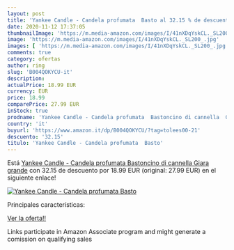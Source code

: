 ```yaml
---
layout: post
title: 'Yankee Candle - Candela profumata  Basto al 32.15 % de descuento'
date: 2020-11-12 17:37:05
thumbnailImage: 'https://m.media-amazon.com/images/I/41nXDqYskCL._SL200_.jpg'
image: 'https://m.media-amazon.com/images/I/41nXDqYskCL._SL200_.jpg'
images: [ 'https://m.media-amazon.com/images/I/41nXDqYskCL._SL200_.jpg' ]
comments: true
category: ofertas
author: ring
slug: 'B004QOKYCU-it'
description:
actualPrice: 18.99 EUR
currency: EUR
price: 18.99
comparePrice: 27.99 EUR
inStock: true
prodname: 'Yankee Candle - Candela profumata  Bastoncino di cannella  Giara grande'
country: 'it'
buyurl: 'https://www.amazon.it/dp/B004QOKYCU/?tag=tolees00-21'
descuento: '32.15'
titulo: 'Yankee Candle - Candela profumata  Basto'
---
```


Está [Yankee Candle - Candela profumata  Bastoncino di cannella  Giara grande](https://www.amazon.it/dp/B004QOKYCU/?tag=tolees00-21) con 32.15 de descuento por 18.99 EUR (original: 27.99 EUR) en el siguiente enlace!

[![Yankee Candle - Candela profumata  Basto](https://m.media-amazon.com/images/I/41nXDqYskCL._SL200_.jpg)](https://www.amazon.it/dp/B004QOKYCU/?tag=tolees00-21)

Principales características:


[Ver la oferta!!](https://www.amazon.it/dp/B004QOKYCU/?tag=tolees00-21)

Links participate in Amazon Associate program and might generate a comission on qualifying sales


